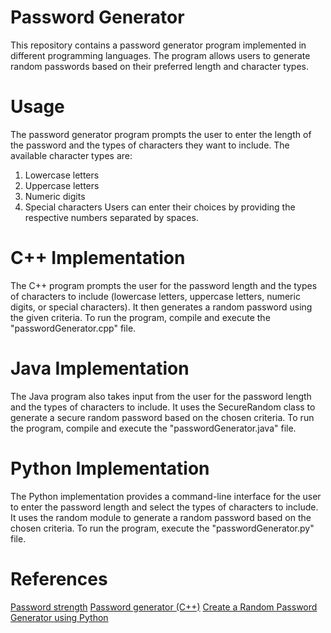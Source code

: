 # Password Generator

   This repository contains a password generator program implemented in different programming languages. 
   The program allows users to generate random passwords based on their preferred length and character types.

# Usage

   The password generator program prompts the user to enter the length of the password and the types of characters they want to include.
   The available character types are:

   1. Lowercase letters
   2. Uppercase letters
   3. Numeric digits
   4. Special characters
   Users can enter their choices by providing the respective numbers separated by spaces.

# C++ Implementation

   The C++ program prompts the user for the password length and the types of characters to include
   (lowercase letters, uppercase letters, numeric digits, or special characters).
    It then generates a random password using the given criteria.
    To run the program, compile and execute the "passwordGenerator.cpp" file.

# Java Implementation

   The Java program also takes input from the user for the password length and the types of characters to include.
   It uses the SecureRandom class to generate a secure random password based on the chosen criteria.
   To run the program, compile and execute the "passwordGenerator.java" file.

# Python Implementation

   The Python implementation provides a command-line interface for the user to enter the password length and select the types of characters to include.
   It uses the random module to generate a random password based on the chosen criteria.
   To run the program, execute the "passwordGenerator.py" file.

# References

   [Password strength](https://en.wikipedia.org/wiki/Password_strength)
   [Password generator (C++)](https://stackoverflow.com/questions/66963408/password-generator-c)
   [Create a Random Password Generator using Python](https://www.geeksforgeeks.org/create-a-random-password-generator-using-python/)